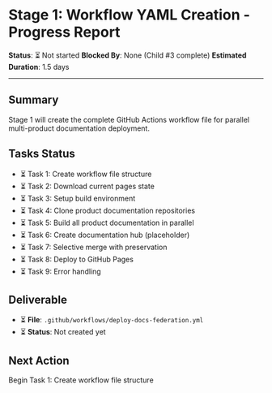 # Stage 1: Workflow YAML Creation - Progress Report

**Status**: ⏳ Not started
**Blocked By**: None (Child #3 complete)
**Estimated Duration**: 1.5 days

---

## Summary

Stage 1 will create the complete GitHub Actions workflow file for parallel multi-product documentation deployment.

## Tasks Status

- ⏳ Task 1: Create workflow file structure
- ⏳ Task 2: Download current pages state
- ⏳ Task 3: Setup build environment
- ⏳ Task 4: Clone product documentation repositories
- ⏳ Task 5: Build all product documentation in parallel
- ⏳ Task 6: Create documentation hub (placeholder)
- ⏳ Task 7: Selective merge with preservation
- ⏳ Task 8: Deploy to GitHub Pages
- ⏳ Task 9: Error handling

## Deliverable

- ⏳ **File**: `.github/workflows/deploy-docs-federation.yml`
- ⏳ **Status**: Not created yet

## Next Action

Begin Task 1: Create workflow file structure
